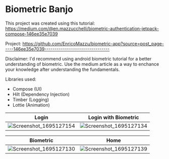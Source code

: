 # Biometric Banjo
 

This project was created using this tutorial: https://medium.com/@en.mazzucchelli/biometric-authentication-jetpack-compose-146ee35e7039

Project: https://github.com/EnricoMazzu/biometric-app?source=post_page-----146ee35e7039--------------------------------

Disclaimer: I'd recommend using android biometric tutorial for a better understanding of biometric. Use the medium article as a way to enchance your knowledge after understanding the fundamentals. 

Libraries used:
 - Compose (UI)
 - Hilt (Dependency Injection)
 - Timber (Logging)
 - Lottie (Animation)

| Login | Login with Biometric | 
| --- | --- |
|![Screenshot_1695127154](https://github.com/Marannix/BiometricBanjo/assets/15348446/eb23bc07-10a3-4051-8558-d77bc1515dd3)|![Screenshot_1695127134](https://github.com/Marannix/BiometricBanjo/assets/15348446/e45dfc76-a8ea-49d6-8974-b6f7ee2fc120)|

| Biometric | Home |
| --- | --- |
|![Screenshot_1695127130](https://github.com/Marannix/BiometricBanjo/assets/15348446/6e486472-f0ab-475d-bb3f-3026c539edb1)|![Screenshot_1695127139](https://github.com/Marannix/BiometricBanjo/assets/15348446/aac85ae2-d483-45d3-9f12-05b988c26968)|
